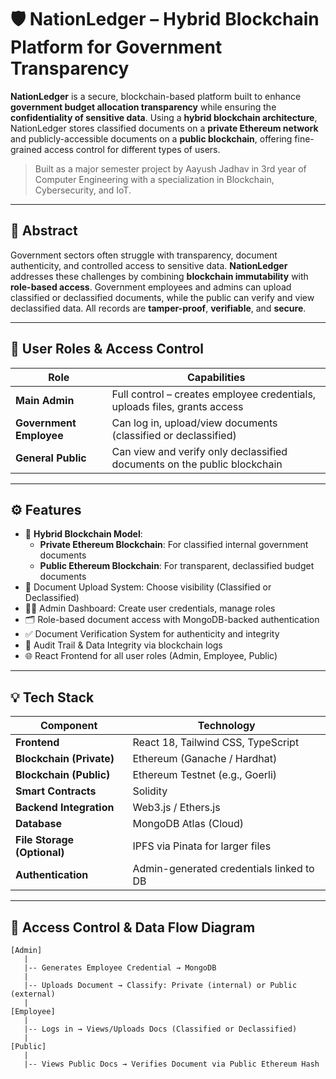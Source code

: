 # 🛡️ NationLedger – Hybrid Blockchain Platform for Government Transparency

**NationLedger** is a secure, blockchain-based platform built to enhance **government budget allocation transparency** while ensuring the **confidentiality of sensitive data**. Using a **hybrid blockchain architecture**, NationLedger stores classified documents on a **private Ethereum network** and publicly-accessible documents on a **public blockchain**, offering fine-grained access control for different types of users.

> Built as a major semester project by Aayush Jadhav in 3rd year of Computer Engineering with a specialization in Blockchain, Cybersecurity, and IoT.

---

## 📄 Abstract

Government sectors often struggle with transparency, document authenticity, and controlled access to sensitive data. **NationLedger** addresses these challenges by combining **blockchain immutability** with **role-based access**. Government employees and admins can upload classified or declassified documents, while the public can verify and view declassified data. All records are **tamper-proof**, **verifiable**, and **secure**.

---

## 🚦 User Roles & Access Control

|         Role            |                          Capabilities                                     |
|-------------------------|---------------------------------------------------------------------------|
| **Main Admin**          | Full control – creates employee credentials, uploads files, grants access |
| **Government Employee** | Can log in, upload/view documents (classified or declassified)            |
| **General Public**      | Can view and verify only declassified documents on the public blockchain  | 

---

## ⚙️ Features

- 🔐 **Hybrid Blockchain Model**:
  - **Private Ethereum Blockchain**: For classified internal government documents
  - **Public Ethereum Blockchain**: For transparent, declassified budget documents
- 📁 Document Upload System: Choose visibility (Classified or Declassified)
- 🧑‍💼 Admin Dashboard: Create user credentials, manage roles
- 🗂️ Role-based document access with MongoDB-backed authentication
- ✅ Document Verification System for authenticity and integrity
- 🧾 Audit Trail & Data Integrity via blockchain logs
- 🌐 React Frontend for all user roles (Admin, Employee, Public)

---

## 💡 Tech Stack

|         Component           |              Technology                  |
|-----------------------------|------------------------------------------|
| **Frontend**                | React 18, Tailwind CSS, TypeScript       |
| **Blockchain (Private)**    | Ethereum (Ganache / Hardhat)             |
| **Blockchain (Public)**     | Ethereum Testnet (e.g., Goerli)          |
| **Smart Contracts**         | Solidity                                 |
| **Backend Integration**     | Web3.js / Ethers.js                      |
| **Database**                | MongoDB Atlas (Cloud)                    |
| **File Storage (Optional)** | IPFS via Pinata for larger files         |
| **Authentication**          | Admin-generated credentials linked to DB |

---

## 🔐 Access Control & Data Flow Diagram

```text
[Admin]
   |
   |-- Generates Employee Credential → MongoDB
   |
   |-- Uploads Document → Classify: Private (internal) or Public (external)
   |
[Employee]
   |
   |-- Logs in → Views/Uploads Docs (Classified or Declassified)
   |
[Public]
   |
   |-- Views Public Docs → Verifies Document via Public Ethereum Hash

